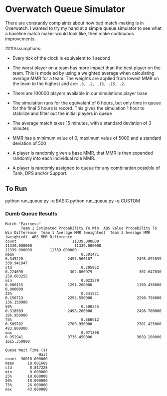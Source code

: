 # Overwatch Queue Simulator
There are constantly complaints about how bad match-making is in Overwatch. I wanted to try my hand at a simple queue simulator to
see what a baseline match maker would look like, then make continuous improvements.

###Assumptions:
- Every tick of the clock is equivalent to 1 second

- The worst player on a team has more impact than the best player on the team. This is modeled by using a weighted average
when calculating average MMR for a team. The weights are applied from lowest MMR on the team to the highest and are:
`.3, .2, .15, .15, .2`. 

- There are 100000 players available in our simulations player base

- The simulation runs for the equivalent of 6 hours, but only time in queue for the final 5 hours is record. This gives the simulation 1 hour to stabilize and filter out the initial players in queue

- The average match takes 15 minutes, with a standard deviation of 3 minutes

- MMR has a minimum value of 0, maximum value of 5000 and a standard deviation of 500

- A player is randomly given a base MMR, that MMR is then expanded randomly into each individual role MMR.

- A player is randomly assigned to queue for any combination possible of Tank, DPS and/or Support.


## To Run
python run_queue.py -q BASIC
python run_queue.py -q CUSTOM

### Dumb Queue Results
```
Match "Fairness"
       Team 1 Estimated Probability To Win  ABS Value Probability To Win Difference  Team 1 Average MMR (weighted)  Team 2 Average MMR (weighted)  ABS MMR Difference
count                         11339.000000                             11339.000000                   11339.000000                   11339.000000        11339.000000
mean                              0.501471                                 0.345220                    2497.560107                    2495.892839          339.941847
std                               0.205952                                 0.224690                     302.860979                     302.647030          258.603255
min                               0.023529                                 0.000115                    1291.200000                    1190.450000            0.000000
25%                               0.341521                                 0.156713                    2293.550000                    2290.750000          136.150000
50%                               0.500345                                 0.318589                    2498.200000                    2496.700000          286.950000
75%                               0.660612                                 0.509782                    2700.950000                    2701.425000          483.800000
max                               0.971308                                 0.952941                    3736.450000                    3689.200000         1615.350000
               
Queue Wait Time (s)
               Wait
count  90010.000000
mean      18.001689
std        8.817228
min        0.000000
25%       10.000000
50%       18.000000
75%       26.000000
max       43.000000
```